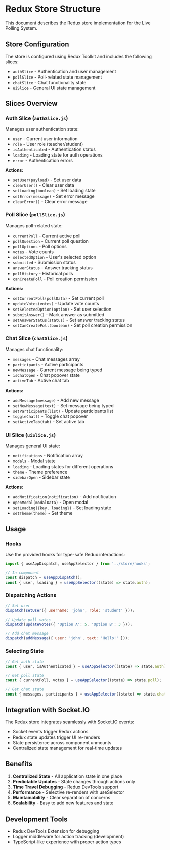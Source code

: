 # Redux Store Structure

This document describes the Redux store implementation for the Live Polling System.

## Store Configuration

The store is configured using Redux Toolkit and includes the following slices:

- `authSlice` - Authentication and user management
- `pollSlice` - Poll-related state management
- `chatSlice` - Chat functionality state
- `uiSlice` - General UI state management

## Slices Overview

### Auth Slice (`authSlice.js`)
Manages user authentication state:
- `user` - Current user information
- `role` - User role (teacher/student)
- `isAuthenticated` - Authentication status
- `loading` - Loading state for auth operations
- `error` - Authentication errors

**Actions:**
- `setUser(payload)` - Set user data
- `clearUser()` - Clear user data
- `setLoading(boolean)` - Set loading state
- `setError(message)` - Set error message
- `clearError()` - Clear error message

### Poll Slice (`pollSlice.js`)
Manages poll-related state:
- `currentPoll` - Current active poll
- `pollQuestion` - Current poll question
- `pollOptions` - Poll options
- `votes` - Vote counts
- `selectedOption` - User's selected option
- `submitted` - Submission status
- `answerStatus` - Answer tracking status
- `pollHistory` - Historical polls
- `canCreatePoll` - Poll creation permission

**Actions:**
- `setCurrentPoll(pollData)` - Set current poll
- `updateVotes(votes)` - Update vote counts
- `setSelectedOption(option)` - Set user selection
- `submitAnswer()` - Mark answer as submitted
- `setAnswerStatus(status)` - Set answer tracking status
- `setCanCreatePoll(boolean)` - Set poll creation permission

### Chat Slice (`chatSlice.js`)
Manages chat functionality:
- `messages` - Chat messages array
- `participants` - Active participants
- `newMessage` - Current message being typed
- `isChatOpen` - Chat popover state
- `activeTab` - Active chat tab

**Actions:**
- `addMessage(message)` - Add new message
- `setNewMessage(text)` - Set message being typed
- `setParticipants(list)` - Update participants list
- `toggleChat()` - Toggle chat popover
- `setActiveTab(tab)` - Set active tab

### UI Slice (`uiSlice.js`)
Manages general UI state:
- `notifications` - Notification array
- `modals` - Modal state
- `loading` - Loading states for different operations
- `theme` - Theme preference
- `sidebarOpen` - Sidebar state

**Actions:**
- `addNotification(notification)` - Add notification
- `openModal(modalData)` - Open modal
- `setLoading({key, loading})` - Set loading state
- `setTheme(theme)` - Set theme

## Usage

### Hooks
Use the provided hooks for type-safe Redux interactions:

```javascript
import { useAppDispatch, useAppSelector } from '../store/hooks';

// In component
const dispatch = useAppDispatch();
const { user, loading } = useAppSelector((state) => state.auth);
```

### Dispatching Actions
```javascript
// Set user
dispatch(setUser({ username: 'john', role: 'student' }));

// Update poll votes
dispatch(updateVotes({ 'Option A': 5, 'Option B': 3 }));

// Add chat message
dispatch(addMessage({ user: 'john', text: 'Hello!' }));
```

### Selecting State
```javascript
// Get auth state
const { user, isAuthenticated } = useAppSelector((state) => state.auth);

// Get poll state
const { currentPoll, votes } = useAppSelector((state) => state.poll);

// Get chat state
const { messages, participants } = useAppSelector((state) => state.chat);
```

## Integration with Socket.IO

The Redux store integrates seamlessly with Socket.IO events:

- Socket events trigger Redux actions
- Redux state updates trigger UI re-renders
- State persistence across component unmounts
- Centralized state management for real-time updates

## Benefits

1. **Centralized State** - All application state in one place
2. **Predictable Updates** - State changes through actions only
3. **Time Travel Debugging** - Redux DevTools support
4. **Performance** - Selective re-renders with useSelector
5. **Maintainability** - Clear separation of concerns
6. **Scalability** - Easy to add new features and state

## Development Tools

- Redux DevTools Extension for debugging
- Logger middleware for action tracking (development)
- TypeScript-like experience with proper action types

